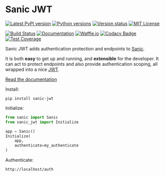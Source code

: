 # Sanic JWT

[![Latest PyPI version](https://img.shields.io/pypi/v/sanic-jwt.svg)](https://pypi.python.org/pypi/sanic-jwt)
[![Python versions](https://img.shields.io/pypi/pyversions/sanic-jwt.svg)](https://pypi.python.org/pypi/sanic-jwt)
[![Version status](https://img.shields.io/pypi/status/sanic-jwt.svg)](https://pypi.python.org/pypi/sanic-jwt)
[![MIT License](https://img.shields.io/pypi/l/sanic-jwt.svg)](https://raw.githubusercontent.com/ahopkins/sanic-jwt/dev/LICENSE)

[![Build Status](https://travis-ci.org/ahopkins/sanic-jwt.svg?branch=master)](https://travis-ci.org/ahopkins/sanic-jwt)
[![Documentation](https://readthedocs.org/projects/sanic-jwt/badge/?version=latest)](http://sanic-jwt.readthedocs.io/en/latest/?badge=latest)
[![Waffle.io](https://badge.waffle.io/ahopkins/sanic-jwt.svg?columns=In%20Progress)](https://waffle.io/ahopkins/sanic-jwt)
[![Codacy Badge](https://api.codacy.com/project/badge/Grade/9727756ffccd45f7bc5ad6292596e03d)](https://www.codacy.com/app/ahopkins/sanic-jwt?utm_source=github.com&amp;utm_medium=referral&amp;utm_content=ahopkins/sanic-jwt&amp;utm_campaign=Badge_Grade)
[![Test Coverage](https://codecov.io/gh/ahopkins/sanic-jwt/branch/dev/graph/badge.svg)](https://codecov.io/gh/ahopkins/sanic-jwt)


Sanic JWT adds authentication protection and endpoints to [Sanic].

It is both **easy** to get up and running, and **extensible** for the
developer. It can act to protect endpoints and also provide authentication scoping, all wrapped into a nice [JWT].

[Read the documentation](http://sanic-jwt.rtfd.io/)

Install:

```
pip install sanic-jwt
```

  [Sanic]: http://sanic.readthedocs.io
  [JWT]: https://jwt.io

Initialize:

```python
from sanic import Sanic
from sanic_jwt import Initialize

app = Sanic()
Initialize(
    app,
    authenticate=my_authenticate
)
```

Authenticate:

    http://localhost/auth

